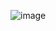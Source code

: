 ![image](https://user-images.githubusercontent.com/67637716/211128236-8f3c5764-cbaa-45f1-99af-2ce134072ce9.png)  
